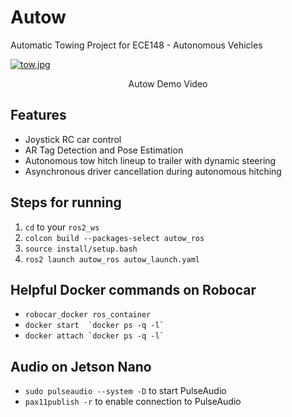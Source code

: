 # Autow

Automatic Towing Project for ECE148 - Autonomous Vehicles

[![tow.jpg](https://lh3.googleusercontent.com/ETM5nEdAuAPoGptogoDfgaenrlEyppe_SOuuu8noqBOiiAg38JaPkK7FJOQbmcTWUQcz_k8Oiygi9rJC3J5B162V2X2V-AnOIJCrNhd43orNk5mG9inGdFcmefWZK0gGHl2EkfREPboFY4oDCO2aYbZbv1Mlg80dhlfARRCrXyB8pXBNj9gsPxlCetLIlfAeORHmw0AcK3trFkH6JEfDNI63wjzGivzUV39nY97w52a06E9iAE9VmUp9aUxxmd_b2NH2M-A10rjM7EXSKLnjSJpLq8Qxj0HrPWxjVYOKHRDlCg5KycvBOqkY9VWr_T5o_AhDPcOCwj6F3lNzzm2yjNF6z9wNRELbE8c4USmZdGjYM8aQnwyIXMbQfgGsyU--AiKElGRS1zAhT0PNj9FWozDvDpwsGDFhHxOlsac_kK7pN864eTFoK5ZK-HDAutKRm9YrZGRQwQ16XOHWd2ksiGHmrOaeRCObQt8khzZH2J65_WVCT42XMRn_DCoNuaOkHC_XqD8Kev0lvubKffwE-6NXZE-HwIPV3IzBBtaNmADNL7jWhPwChmdVCRD9PeH2n7hjDVdZQjzox6SZCAB_PG73CbsGkDtXTp6K9uxk3gnuvyNh-1SSoexMd2ubRTCS7bCbXQs1-OuhbAlDs5rhrG7G3jZ5Lq5QN8m-kD3qw-psBV0uTyemW9qEB8Mcu863T05sF0Ei-3JYCuwVWUODId0TUoyCApIPn8Y3ciHbdXBjqEWufL5Sqr0_YCU9_YwjF2hxq744mBxeY5NSS2XtuV0YflVN4-bgI8csDoDm2uUGurpRIHjvPEBtQze3taeYMIYQqq256bp4y6xISDF2L8AH6ksTOStezwp3T8SokizGbKssfJpl0GhwgUYnqW4vZPygXGjp9PHgCE_H0JI6hOSFa1VnnC_jJNZgtgUfO_z3OPIGiL15N1_QZCYs0GJ0S6YWevzA58BJX9ZYWgmb4liD9-DzpTe1lrYFirj9WO6c7TGINuekGVE2=w1848-h835-no?authuser=0)](https://www.youtube.com/watch?v=caYrD2hRw2U)

<p align=center> Autow Demo Video </p>

## Features

- Joystick RC car control
- AR Tag Detection and Pose Estimation
- Autonomous tow hitch lineup to trailer with dynamic steering
- Asynchronous driver cancellation during autonomous hitching

## Steps for running

1. `cd` to your `ros2_ws`
2. `colcon build --packages-select autow_ros`
3. `source install/setup.bash`
4. `ros2 launch autow_ros autow_launch.yaml`

## Helpful Docker commands on Robocar

- `robocar_docker ros_container`
- `` docker start  `docker ps -q -l`  ``
- `` docker attach `docker ps -q -l`  ``

## Audio on Jetson Nano

- `sudo pulseaudio --system -D` to start PulseAudio
- `pax11publish -r` to enable connection to PulseAudio
